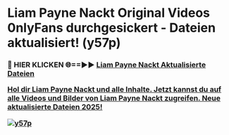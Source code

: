# Liam Payne Nackt Original Videos 0nlyFans durchgesickert - Dateien aktualisiert! (y57p)

<h3>🔴 HIER KLICKEN 🌐==►► <a href="https://tinyurl.com/h6vf6nb8" rel="nofollow">Liam Payne Nackt Aktualisierte Dateien

Hol dir Liam Payne Nackt und alle Inhalte. Jetzt kannst du auf alle Videos und Bilder von Liam Payne Nackt zugreifen. Neue aktualisierte Dateien 2025!

[![y57p](https://i.imgur.com/sD4kR3V.gif)](https://tinyurl.com/h6vf6nb8)
